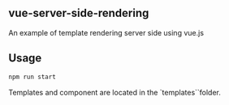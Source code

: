 ## vue-server-side-rendering

An example of template rendering server side using vue.js


## Usage
```bash
npm run start
```

Templates and component are located in the `templates``folder.
